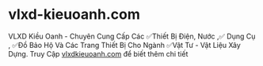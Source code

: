# vlxd-kieuoanh.com
VLXD Kiều Oanh - Chuyên Cung Cấp Các ✅Thiết Bị Điện, Nước ,✅ Dụng Cụ , ✅Đồ Bảo Hộ Và Các Trang Thiết Bị Cho Ngành ✅Vật Tư - Vật Liệu Xây Dựng.
Truy Cập <a href="https://vlxdkieuoanh.com/">vlxdkieuoanh.com</a> để biết thêm chi tiết

